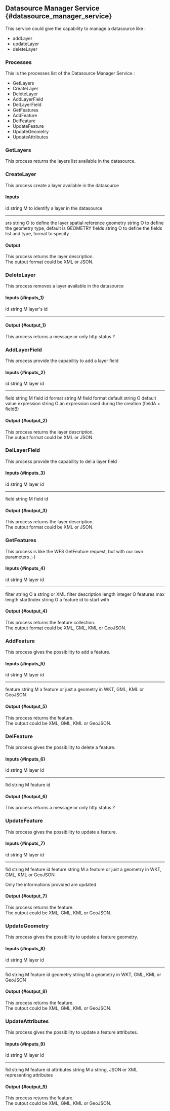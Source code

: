 ## Datasource Manager Service {#datasource_manager_service}

This service could give the capability to manage a datasource like :

-   addLayer
-   updateLayer
-   deleteLayer

### Processes

This is the processes list of the Datasource Manager Service :

-   GetLayers
-   CreateLayer
-   DeleteLayer
-   AddLayerField
-   DelLayerField
-   GetFeatures
-   AddFeature
-   DelFeature
-   UpdateFeature
-   UpdateGeometry
-   UpdateAttributes

### GetLayers

This process returns the layers list available in the datasource.

### CreateLayer

This process create a layer available in the datasource

#### Inputs

  id         string   M   to identify a layer in the datasource
  ---------- -------- --- -------------------------------------------------------
  srs        string   O   to define the layer spatial reference
  geometry   string   O   to define the geometry type, default is GEOMETRY
  fields     string   O   to define the fields list and type, format to specify

#### Output

This process returns the layer description.\
The output format could be XML or JSON.

### DeleteLayer

This process removes a layer available in the datasource

#### Inputs {#inputs_1}

  id   string   M   layer\'s id
  ---- -------- --- -------------

#### Output {#output_1}

This process returns a message or only http status ?

### AddLayerField

This process provide the capability to add a layer field

#### Inputs {#inputs_2}

  id           string   M   layer id
  ------------ -------- --- ----------------------------------------------------------
  field        string   M   field id
  format       string   M   field format
  default      string   O   default value
  expression   string   O   an expression used during the creation (fieldA + fieldB)

#### Output {#output_2}

This process returns the layer description.\
The output format could be XML or JSON.

### DelLayerField

This process provide the capability to del a layer field

#### Inputs {#inputs_3}

  id      string   M   layer id
  ------- -------- --- ----------
  field   string   M   field id

#### Output {#output_3}

This process returns the layer description.\
The output format could be XML or JSON.

### GetFeatures

This process is like the WFS GetFeature request, but with our own
parameters ;-)

#### Inputs {#inputs_4}

  id           string    M   layer id
  ------------ --------- --- ------------------------------------
  filter       string    O   a string or XML filter description
  length       integer   O   features max length
  startIndex   string    O   a feature id to start with

#### Output {#output_4}

This process returns the feature collection.\
The output format could be XML, GML, KML or GeoJSON.

### AddFeature

This process gives the possibility to add a feature.

#### Inputs {#inputs_5}

  id        string   M   layer id
  --------- -------- --- ----------------------------------------------------------
  feature   string   M   a feature or just a geometry in WKT, GML, KML or GeoJSON

#### Output {#output_5}

This process returns the feature.\
The output could be XML, GML, KML or GeoJSON.

### DelFeature

This process gives the possibility to delete a feature.

#### Inputs {#inputs_6}

  id    string   M   layer id
  ----- -------- --- ------------
  fid   string   M   feature id

#### Output {#output_6}

This process returns a message or only http status ?

### UpdateFeature

This process gives the possibility to update a feature.

#### Inputs {#inputs_7}

  id        string   M   layer id
  --------- -------- --- ----------------------------------------------------------
  fid       string   M   feature id
  feature   string   M   a feature or just a geometry in WKT, GML, KML or GeoJSON

Only the informations provided are updated

#### Output {#output_7}

This process returns the feature.\
The output could be XML, GML, KML or GeoJSON.

### UpdateGeometry

This process gives the possibility to update a feature geometry.

#### Inputs {#inputs_8}

  id         string   M   layer id
  ---------- -------- --- ----------------------------------------
  fid        string   M   feature id
  geometry   string   M   a geometry in WKT, GML, KML or GeoJSON

#### Output {#output_8}

This process returns the feature.\
The output could be XML, GML, KML or GeoJSON.

### UpdateAttributes

This process gives the possibility to update a feature attributes.

#### Inputs {#inputs_9}

  id           string   M   layer id
  ------------ -------- --- -----------------------------------------------
  fid          string   M   feature id
  attributes   string   M   a string, JSON or XML representing attributes

#### Output {#output_9}

This process returns the feature.\
The output could be XML, GML, KML or GeoJSON.

